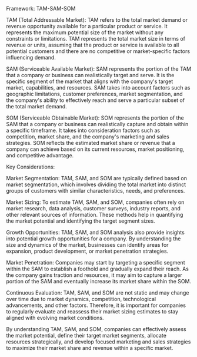 Framework: TAM-SAM-SOM

TAM (Total Addressable Market):
TAM refers to the total market demand or revenue opportunity available for a particular product or service. It represents the maximum potential size of the market without any constraints or limitations. TAM represents the total market size in terms of revenue or units, assuming that the product or service is available to all potential customers and there are no competitive or market-specific factors influencing demand.

SAM (Serviceable Available Market):
SAM represents the portion of the TAM that a company or business can realistically target and serve. It is the specific segment of the market that aligns with the company's target market, capabilities, and resources. SAM takes into account factors such as geographic limitations, customer preferences, market segmentation, and the company's ability to effectively reach and serve a particular subset of the total market demand.

SOM (Serviceable Obtainable Market):
SOM represents the portion of the SAM that a company or business can realistically capture and obtain within a specific timeframe. It takes into consideration factors such as competition, market share, and the company's marketing and sales strategies. SOM reflects the estimated market share or revenue that a company can achieve based on its current resources, market positioning, and competitive advantage.

Key Considerations:

Market Segmentation: TAM, SAM, and SOM are typically defined based on market segmentation, which involves dividing the total market into distinct groups of customers with similar characteristics, needs, and preferences.

Market Sizing: To estimate TAM, SAM, and SOM, companies often rely on market research, data analysis, customer surveys, industry reports, and other relevant sources of information. These methods help in quantifying the market potential and identifying the target segment sizes.

Growth Opportunities: TAM, SAM, and SOM analysis also provide insights into potential growth opportunities for a company. By understanding the size and dynamics of the market, businesses can identify areas for expansion, product development, or market penetration strategies.

Market Penetration: Companies may start by targeting a specific segment within the SAM to establish a foothold and gradually expand their reach. As the company gains traction and resources, it may aim to capture a larger portion of the SAM and eventually increase its market share within the SOM.

Continuous Evaluation: TAM, SAM, and SOM are not static and may change over time due to market dynamics, competition, technological advancements, and other factors. Therefore, it is important for companies to regularly evaluate and reassess their market sizing estimates to stay aligned with evolving market conditions.

By understanding TAM, SAM, and SOM, companies can effectively assess the market potential, define their target market segments, allocate resources strategically, and develop focused marketing and sales strategies to maximize their market share and revenue within a specific market.
